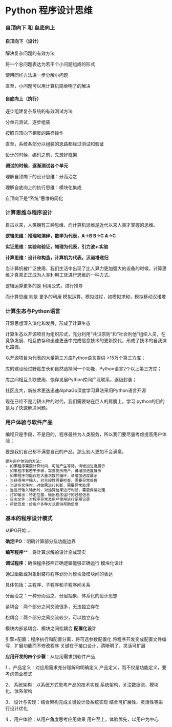 # Python 程序设计思维














### 自顶向下 和 自底向上

#### 自顶向下（设计）
解决复杂问题的有效方法

将一个总问题表达为若干个小问题组成的形式

使用同样方法进一步分解小问题

直至，小问题可以用计算机简单明了的解决

#### 自底向上（执行）
逐步组建复杂系统的有效测试方法

分单元测试，逐步组装

按照自顶向下相反的路径操作

直至，系统各部分以组装的思路都经过测试和验证

设计的时候，编码之前，先想好框架

**调试的时候，逐渐测试各个单元**

理解自顶向下的设计思维：分而治之

理解自底向上的执行思维：模块化集成

自顶向下是“系统”思维的简化

### 计算思维与程序设计
自古以来，人类拥有三种思维，而计算机思维是近代以来人类才掌握的思维。

**逻辑思维：推理和演绎，数学为代表，A->B B->C A->C**

**实证思维：实验和验证，物理为代表，引力波<-实验**

**计算思维：设计和构造，计算机为代表，汉诺塔递归**

当计算机被广泛使用，我们生活中出现了比人算力更加强大的设备的时候，计算思维才真真正正成为人类利用工具进行思维的一种方式。

逻辑运算更多的是 利用公式，进行推导

而计算思维 则是 更多的利用 模拟运算，模拟过程，如模拟求和，模拟移动汉诺塔

### 计算生态与Python语言
开源思想深入演化和发展，形成了计算生态

计算生态以开源项目为组织形式，充分利用“共识原则”和“社会利他”组织人员，在竞争发展、相互依存和迅速更迭中完成信息技术的更新换代，形成了技术的自我演化路径。

以开源项目为代表的大量第三方库Python语言提供 >15万个第三方库；

库的建设经过野蛮生长和自然选择同一个功能，Python语言2个以上第三方库；

库之间相互关联使用，依存发展Python库间广泛联系，逐级封装；

社区庞大，新技术更迭迅速AlphaGo深度学习算法采用Python语言开源

现在已经不是刀耕火种的时代，我们需要站在巨人的肩膀上，学习 python的目的是为了快速解决问题。
### 用户体验与软件产品
编程只是手段，不是目的，程序最终为人类服务，所以我们要尽量考虑提高用户体验；

要是我们自己都不满意自己的产品，那么别人更加不会满意。

```bash
提升用户体验的方法:
- 如果程序需要计算时间，可能产生等待，请增加进度展示
- 如果程序有若干步骤，需要提示用户，请增加进度展示
- 如果程序可能存在大量次数的循环，请增加进度展示
- 当获得用户输入，对合规性需要检查，需要异常处理
- 当读写文件时，对结果进行判断，需要异常处理
- 当进行输入输出时，对运算结果进行判断，需要异常处理
- 打印输出：特定位置，输出程序运行的过程信息
- 日志文件：对程序异常及用户使用进行定期记录
- 帮助信息：给用户多种方式提供帮助信息
```
### 基本的程序设计模式
从IPO开始…

**确定IPO**：明确计算部分及功能边界

**编写程序****：将计算求解的设计变成现实

**调试程序**：确保程序按照正确逻辑能够正确运行
模块化设计

通过函数或对象封装将程序划分为模块及模块间的表达

具体包括：主程序、子程序和子程序间关系

分而治之：一种分而治之、分层抽象、体系化的设计思想

紧耦合：两个部分之间交流很多，无法独立存在

松耦合：两个部分之间交流较少，可以独立存在

模块内部紧耦合、模块之间松耦合
**配置化设计**

引擎+配置：程序执行和配置分离，将可选参数配置化
将程序开发变成配置文件编写，扩展功能而不修改程序
关键在于接口设计，清晰明了、灵活可扩展

**应用开发的四个步骤**：从应用需求到软件产品

1 、产品定义：对应用需求充分理解和明确定义
产品定义，而不仅是功能定义，要考虑商业模式

2、 系统架构：以系统方式思考产品的技术实现
系统架构，关注数据流、模块化、体系架构

3、 设计与实现：结合架构完成关键设计及系统实现
结合可扩展性、灵活性等进行设计优化

4 、用户体验：从用户角度思考应用效果
用户至上，体验优先，以用户为中心
